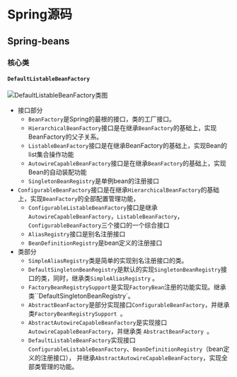 # Spring源码

## Spring-beans

### 核心类

#### `DefaultListableBeanFactory`

![DefaultListableBeanFactory类图](https://images0.cnblogs.com/blog/486074/201412/130947213849518.jpg)

* 接口部分
  * `BeanFactory`是Spring的最根的接口，类的工厂接口。
  * `HierarchicalBeanFactory`接口是在继承`BeanFactory`的基础上，实现BeanFactory的父子关系。
  * `ListableBeanFactory`接口是在继承BeanFactory的基础上，实现Bean的list集合操作功能
  * `AutowireCapableBeanFactory`接口是在继承`BeanFactory`的基础上，实现Bean的自动装配功能
  * `SingletonBeanRegistry`是单例bean的注册接口
* `ConfigurableBeanFactory`接口是在继承`HierarchicalBeanFactory`的基础上，实现`BeanFactory`的全部配置管理功能， 
  * `ConfigurableListableBeanFactory`接口是继承`AutowireCapableBeanFactory`，`ListableBeanFactory`，`ConfigurableBeanFactory`三个接口的一个综合接口
  * `AliasRegistry`接口是别名注册接口
  * `BeanDefinitionRegistry`是bean定义的注册接口
* 类部分
  * `SimpleAliasRegistry`类是简单的实现别名注册接口的类。
  * `DefaultSingletonBeanRegistry`是默认的实现`SingletonBeanRegistry`接口的类，同时，继承类`SimpleAliasRegistry` 。
  * `FactoryBeanRegistrySupport`是实现`FactoryBean`注册的功能实现。继承类``DefaultSingletonBeanRegistry`。
  * `AbstractBeanFactory`是部分实现接口`ConfigurableBeanFactory`，并继承类`FactoryBeanRegistrySupport `。
  * `AbstractAutowireCapableBeanFactory`是实现接口`AutowireCapableBeanFactory`，并继承类 `AbstractBeanFactory `。
  * `DefaultListableBeanFactory`实现接口`ConfigurableListableBeanFactory`、`BeanDefinitionRegistry`（bean定义的注册接口）， 并继承`AbstractAutowireCapableBeanFactory`，实现全部类管理的功能。

 